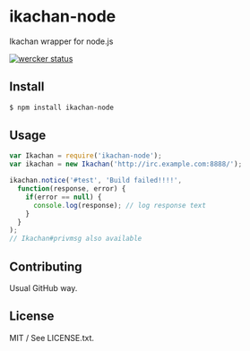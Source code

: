 # ikachan-node

Ikachan wrapper for node.js

[![wercker status](https://app.wercker.com/status/f5123cfde60c79027bfbc216d9629368/m "wercker status")](https://app.wercker.com/project/bykey/f5123cfde60c79027bfbc216d9629368)

## Install

```bash
$ npm install ikachan-node
```

## Usage

```javascript
var Ikachan = require('ikachan-node');
var ikachan = new Ikachan('http://irc.example.com:8888/');

ikachan.notice('#test', 'Build failed!!!!',
  function(response, error) {
    if(error == null) {
      console.log(response); // log response text
    }
  }
);
// Ikachan#privmsg also available
```

## Contributing

Usual GitHub way.

## License

MIT / See LICENSE.txt.

